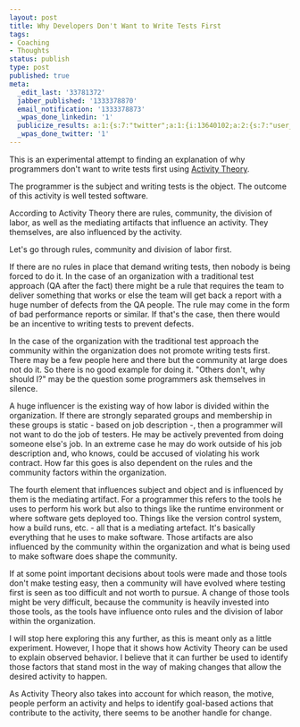 ```yaml
---
layout: post
title: Why Developers Don't Want to Write Tests First
tags:
- Coaching
- Thoughts
status: publish
type: post
published: true
meta:
  _edit_last: '33781372'
  jabber_published: '1333378870'
  email_notification: '1333378873'
  _wpas_done_linkedin: '1'
  publicize_results: a:1:{s:7:"twitter";a:1:{i:13640102;a:2:{s:7:"user_id";s:10:"snscaimito";s:7:"post_id";s:18:"186830643953537025";}}}
  _wpas_done_twitter: '1'
---
```

This is an experimental attempt to finding an explanation of why programmers don't want to write tests first using <a href="http://activitycentereddesign.com">Activity Theory</a>.

The programmer is the subject and writing tests is the object. The outcome of this activity is well tested software.

According to Activity Theory there are rules, community, the division of labor, as well as the mediating artifacts that influence an activity. They themselves, are also influenced by the activity.

Let's go through rules, community and division of labor first.

If there are no rules in place that demand writing tests, then nobody is being forced to do it. In the case of an organization with a traditional test approach (QA after the fact) there might be a rule that requires the team to deliver something that works or else the team will get back a report with a huge number of defects from the QA people. The rule may come in the form of bad performance reports or similar. If that's the case, then there would be an incentive to writing tests to prevent defects.

In the case of the organization with the traditional test approach the community within the organization does not promote writing tests first. There may be a few people here and there but the community at large does not do it. So there is no good example for doing it. "Others don't, why should I?" may be the question some programmers ask themselves in silence.

A huge influencer is the existing way of how labor is divided within the organization. If there are strongly separated groups and membership in these groups is static - based on job description -, then a programmer will not want to do the job of testers. He may be actively prevented from doing someone else's job. In an extreme case he may do work outside of his job description and, who knows, could be accused of violating his work contract. How far this goes is also dependent on the rules and the community factors within the organization.

The fourth element that influences subject and object and is influenced by them is the mediating artifact. For a programmer this refers to the tools he uses to perform his work but also to things like the runtime environment or where software gets deployed too. Things like the version control system, how a build runs, etc. - all that is a mediating artefact. It's basically everything that he uses to make software. Those artifacts are also influenced by the community within the organization and what is being used to make software does shape the community.

If at some point important decisions about tools were made and those tools don't make testing easy, then a community will have evolved where testing first is seen as too difficult and not worth to pursue. A change of those tools might be very difficult, because the community is heavily invested into those tools, as the tools have influence onto rules and the division of labor within the organization.

I will stop here exploring this any further, as this is meant only as a little experiment. However, I hope that it shows how Activity Theory can be used to explain observed behavior. I believe that it can further be used to identify those factors that stand most in the way of making changes that allow the desired activity to happen.

As Activity Theory also takes into account for which reason, the motive, people perform an activity and helps to identify goal-based actions that contribute to the activity, there seems to be another handle for change.

